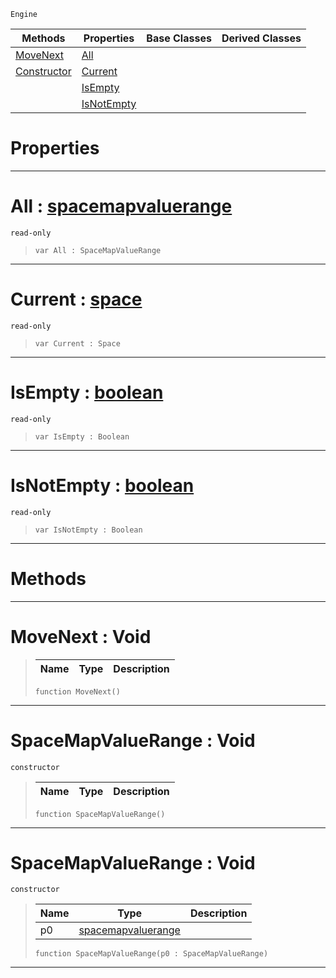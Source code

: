  `Engine`

|Methods|Properties|Base Classes|Derived Classes|
|---|---|---|---|
|[ MoveNext](https://github.com/zeroengineteam/ZeroDocs/code_reference/class_reference/spacemapvaluerange.markdown#movenext-void)|[ All](https://github.com/zeroengineteam/ZeroDocs/code_reference/class_reference/spacemapvaluerange.markdown#all-zero-engine-document)| | |
|[ Constructor](https://github.com/zeroengineteam/ZeroDocs/code_reference/class_reference/spacemapvaluerange.markdown#spacemapvaluerange-void)|[ Current](https://github.com/zeroengineteam/ZeroDocs/code_reference/class_reference/spacemapvaluerange.markdown#current-zero-engine-docu)| | |
| |[ IsEmpty](https://github.com/zeroengineteam/ZeroDocs/code_reference/class_reference/spacemapvaluerange.markdown#isempty-zero-engine-docu)| | |
| |[ IsNotEmpty](https://github.com/zeroengineteam/ZeroDocs/code_reference/class_reference/spacemapvaluerange.markdown#isnotempty-zero-engine-d)| | |


 #  Properties


---  
 #  All : [spacemapvaluerange](https://github.com/zeroengineteam/ZeroDocs/code_reference/class_reference/spacemapvaluerange.markdown)

 `read-only`

> 
> ``` lang=cpp, name=Zilch
> var All : SpaceMapValueRange


---  
 #  Current : [space](https://github.com/zeroengineteam/ZeroDocs/code_reference/class_reference/space.markdown)

 `read-only`

> 
> ``` lang=cpp, name=Zilch
> var Current : Space


---  
 #  IsEmpty : [boolean](https://github.com/zeroengineteam/ZeroDocs/code_reference/zilch_base_types/boolean.markdown)

 `read-only`

> 
> ``` lang=cpp, name=Zilch
> var IsEmpty : Boolean


---  
 #  IsNotEmpty : [boolean](https://github.com/zeroengineteam/ZeroDocs/code_reference/zilch_base_types/boolean.markdown)

 `read-only`

> 
> ``` lang=cpp, name=Zilch
> var IsNotEmpty : Boolean


---  
 #  Methods


---  
 #  MoveNext : Void

> 
> |Name|Type|Description|
> |---|---|---|
> ``` lang=cpp, name=Zilch
> function MoveNext()
> ``` 


---  
 #  SpaceMapValueRange : Void

 `constructor`

> 
> |Name|Type|Description|
> |---|---|---|
> ``` lang=cpp, name=Zilch
> function SpaceMapValueRange()
> ``` 


---  
 #  SpaceMapValueRange : Void

 `constructor`

> 
> |Name|Type|Description|
> |---|---|---|
> |p0|[spacemapvaluerange](https://github.com/zeroengineteam/ZeroDocs/code_reference/class_reference/spacemapvaluerange.markdown)| |
> ``` lang=cpp, name=Zilch
> function SpaceMapValueRange(p0 : SpaceMapValueRange)
> ``` 


---  
 

 